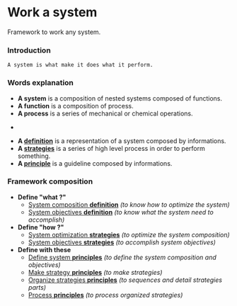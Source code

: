 # Work a system

Framework to work any system.

### Introduction
```
A system is what make it does what it perform.
```

### Words explanation
* **A system** is a composition of nested systems composed of functions.
* **A function** is a composition of process.
* **A process** is a series of mechanical or chemical operations.

-

* **A [definition](https://github.com/Primerz/Work-a-system/tree/master/definition)** is a representation of a system composed by informations.
* **A [strategies](https://github.com/Primerz/Work-a-system/tree/master/strategies)** is a series of high level process in order to perform something.
* **A [principle](https://github.com/Primerz/Work-a-system/tree/master/principles)** is a guideline composed by informations.

### Framework composition
* **Define "what ?"**
  * [System composition **definition**](https://github.com/Primerz/Work-a-system/blob/master/definition/system%20composition%20definition.md) *(to know how to optimize the system)*
  * [System objectives **definition**](https://github.com/Primerz/Work-a-system/blob/master/definition/system%20objectives%20definition.md) *(to know what the system need to accomplish)*
* **Define "how ?"**
  * [System optimization **strategies**](https://github.com/Primerz/Work-a-system/tree/master/strategies/optimization) *(to optimize the system composition)*
  * [System objectives **strategies**](https://github.com/Primerz/Work-a-system/tree/master/strategies/objectives) *(to accomplish system objectives)*
* **Define with these**
  * [Define system **principles**](https://github.com/Primerz/Work-a-system/blob/master/principles/define%20system%20principles.md) *(to define the system composition and objectives)*
  * [Make strategy **principles**](https://github.com/Primerz/Work-a-system/blob/master/principles/make%20strategy%20principles.md) *(to make strategies)*
  * [Organize strategies **principles**](https://github.com/Primerz/Work-a-system/blob/master/principles/organize%20strategies%20principles) *(to sequences and detail strategies parts)*
  * [Process **principles**](https://github.com/Primerz/Work-a-system/blob/master/principles/process%20principles.md) *(to process organized strategies)*
